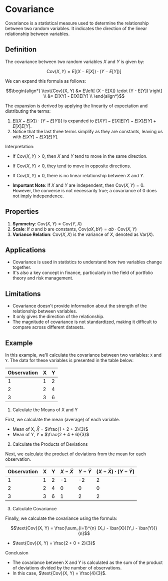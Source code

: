 # Covariance

Covariance is a statistical measure used to determine the relationship between two random variables. It indicates the direction of the linear relationship between variables.

## Definition

The covariance between two random variables $X$ and $Y$ is given by:

$$\text{Cov}(X, Y) = E\left[ (X - E[X]) \cdot (Y - E[Y]) \right]$$

We can expand this formula as follows:

$$\begin{align*} 
\text{Cov}(X, Y) &= E\left[ (X - E[X]) \cdot (Y - E[Y]) \right] \\
&= E[XY] - E[X]E[Y] \\
\end{align*}$$

The expansion is derived by applying the linearity of expectation and distributing the terms:

1. $E\left[ (X - E[X]) \cdot (Y - E[Y]) \right]$ is expanded to $E[XY] - E[X]E[Y] - E[X]E[Y] + E[X]E[Y]$.
2. Notice that the last three terms simplify as they are constants, leaving us with $E[XY] - E[X]E[Y]$.

Interpretation:
- If $\text{Cov}(X, Y) > 0$, then $X$ and $Y$ tend to move in the same direction.
- If $\text{Cov}(X, Y) < 0$, they tend to move in opposite directions.
- If $\text{Cov}(X, Y) = 0$, there is no linear relationship between $X$ and $Y$.

- **Important Note**: If $X$ and $Y$ are independent, then $\text{Cov}(X, Y) = 0$. However, the converse is not necessarily true; a covariance of 0 does not imply independence.

## Properties
1. **Symmetry**: $\text{Cov}(X, Y) = \text{Cov}(Y, X)$
2. **Scale**: If $a$ and $b$ are constants, $\text{Cov}(aX, bY) = ab \cdot \text{Cov}(X, Y)$
3. **Variance Relation**: $\text{Cov}(X, X)$ is the variance of $X$, denoted as $\text{Var}(X)$.

## Applications
- Covariance is used in statistics to understand how two variables change together.
- It's also a key concept in finance, particularly in the field of portfolio theory and risk management.

## Limitations
- Covariance doesn't provide information about the strength of the relationship between variables.
- It only gives the direction of the relationship.
- The magnitude of covariance is not standardized, making it difficult to compare across different datasets.

## Example

In this example, we'll calculate the covariance between two variables: `X` and `Y`. The data for these variables is presented in the table below:

| Observation | X | Y |
|-------------|---|---|
| 1           | 1 | 2 |
| 2           | 2 | 4 |
| 3           | 3 | 6 |

1. Calculate the Means of X and Y

First, we calculate the mean (average) of each variable.

- Mean of X, $\bar{X}$ = $\frac{1 + 2 + 3}{3}$
- Mean of Y, $\bar{Y}$ = $\frac{2 + 4 + 6}{3}$

2. Calculate the Products of Deviations

Next, we calculate the product of deviations from the mean for each observation.

| Observation | X | Y | $X - \bar{X}$ | $Y - \bar{Y}$ | $(X - \bar{X}) \cdot (Y - \bar{Y})$ |
|-------------|---|---|------------------|------------------|---------------------------------------|
| 1           | 1 | 2 | -1               | -2               | 2                                     |
| 2           | 2 | 4 | 0                | 0                | 0                                     |
| 3           | 3 | 6 | 1                | 2                | 2                                     |

3. Calculate Covariance

Finally, we calculate the covariance using the formula:

$$\text{Cov}(X, Y) = \frac{\sum_{i=1}^{n} (X_i - \bar{X})(Y_i - \bar{Y})}{n}$$

- $\text{Cov}(X, Y) = \frac{2 + 0 + 2}{3}$

Conclusion

- The covariance between X and Y is calculated as the sum of the product of deviations divided by the number of observations.
- In this case, $\text{Cov}(X, Y) = \frac{4}{3}$.
